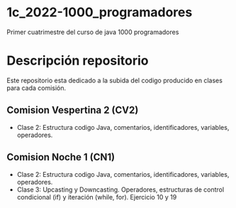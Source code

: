 # 1c_2022-1000_programadores
Primer cuatrimestre del curso de java 1000 programadores

# Descripción repositorio
Este repositorio esta dedicado a la subida del codigo producido en clases para cada comisión.


## Comision Vespertina 2 (CV2)
- Clase 2: Estructura codigo Java, comentarios, identificadores, variables, operadores.




## Comision Noche 1 (CN1)
- Clase 2: Estructura codigo Java, comentarios, identificadores, variables, operadores.
- Clase 3: Upcasting y Downcasting. Operadores, estructuras de control condicional (if) y iteración (while, for). Ejercicio 10 y 19


 
